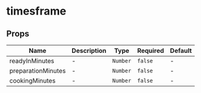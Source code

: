 # timesframe

## Props

<!-- @vuese:timesframe:props:start -->
|Name|Description|Type|Required|Default|
|---|---|---|---|---|
|readyInMinutes|-|`Number`|`false`|-|
|preparationMinutes|-|`Number`|`false`|-|
|cookingMinutes|-|`Number`|`false`|-|

<!-- @vuese:timesframe:props:end -->


